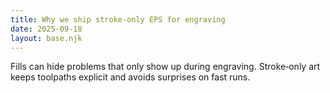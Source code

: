 ```yaml
---
title: Why we ship stroke‑only EPS for engraving
date: 2025-09-18
layout: base.njk
---
```


<p>Fills can hide problems that only show up during engraving. Stroke‑only art keeps toolpaths explicit and avoids surprises on fast runs.</p>
